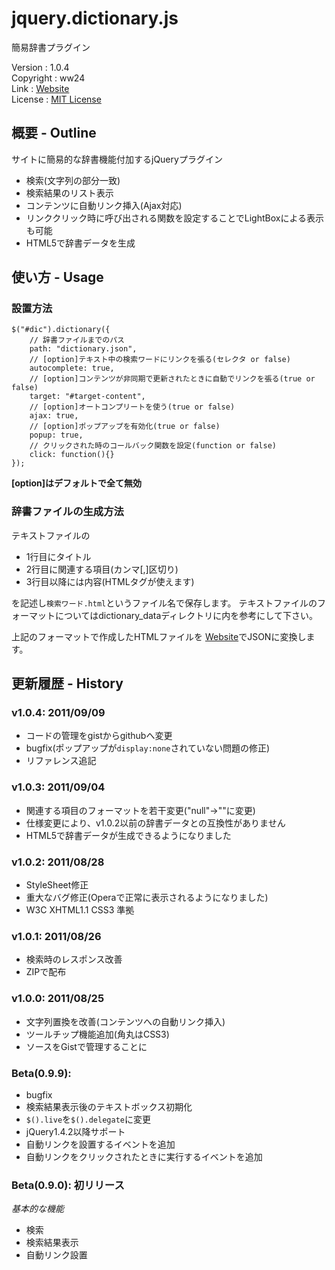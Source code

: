 jquery.dictionary.js
===
簡易辞書プラグイン

Version    	: 1.0.4  
Copyright	: ww24  
Link		: [Website](http://dev.ww24.jp/javascript/jquery-dictionary-js/)  
License		: [MIT License](http://www.opensource.org/licenses/mit-license.php)  


## 概要 - Outline
サイトに簡易的な辞書機能付加するjQueryプラグイン
* 検索(文字列の部分一致)
* 検索結果のリスト表示
* コンテンツに自動リンク挿入(Ajax対応)
* リンククリック時に呼び出される関数を設定することでLightBoxによる表示も可能
* HTML5で辞書データを生成


## 使い方 - Usage

### 設置方法

	$("#dic").dictionary({
		// 辞書ファイルまでのパス
		path: "dictionary.json",
		// [option]テキスト中の検索ワードにリンクを張る(セレクタ or false)
		autocomplete: true,
		// [option]コンテンツが非同期で更新されたときに自動でリンクを張る(true or false)
		target: "#target-content",
		// [option]オートコンプリートを使う(true or false)
		ajax: true,
		// [option]ポップアップを有効化(true or false)
		popup: true,
		// クリックされた時のコールバック関数を設定(function or false)
		click: function(){}
	});

**[option]はデフォルトで全て無効**


### 辞書ファイルの生成方法

テキストファイルの
- 1行目にタイトル
- 2行目に関連する項目(カンマ[,]区切り)
- 3行目以降には内容(HTMLタグが使えます)

を記述し`検索ワード.html`というファイル名で保存します。
テキストファイルのフォーマットについてはdictionary_dataディレクトリに内を参考にして下さい。

上記のフォーマットで作成したHTMLファイルを
[Website](http://dev.ww24.jp/javascript/jquery-dictionary-js/)でJSONに変換します。


## 更新履歴 - History

### v1.0.4: 2011/09/09
- コードの管理をgistからgithubへ変更
- bugfix(ポップアップが`display:none`されていない問題の修正)
- リファレンス追記

### v1.0.3: 2011/09/04
- 関連する項目のフォーマットを若干変更("null"→""に変更)
- 仕様変更により、v1.0.2以前の辞書データとの互換性がありません
- HTML5で辞書データが生成できるようになりました

### v1.0.2: 2011/08/28
- StyleSheet修正
- 重大なバグ修正(Operaで正常に表示されるようになりました)
- W3C XHTML1.1 CSS3 準拠

### v1.0.1: 2011/08/26
- 検索時のレスポンス改善
- ZIPで配布

### v1.0.0: 2011/08/25
- 文字列置換を改善(コンテンツへの自動リンク挿入)
- ツールチップ機能追加(角丸はCSS3)
- ソースをGistで管理することに

### Beta(0.9.9):
- bugfix
- 検索結果表示後のテキストボックス初期化
- `$().live`を`$().delegate`に変更
- jQuery1.4.2以降サポート
- 自動リンクを設置するイベントを追加
- 自動リンクをクリックされたときに実行するイベントを追加

### Beta(0.9.0): 初リリース
*基本的な機能*

- 検索
- 検索結果表示
- 自動リンク設置